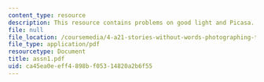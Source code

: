 ```yaml
---
content_type: resource
description: This resource contains problems on good light and Picasa.
file: null
file_location: /coursemedia/4-a21-stories-without-words-photographing-the-first-year-fall-2006/ca45ea0eeff4898bf05314820a2b6f55_assn1.pdf
file_type: application/pdf
resourcetype: Document
title: assn1.pdf
uid: ca45ea0e-eff4-898b-f053-14820a2b6f55
---
```


